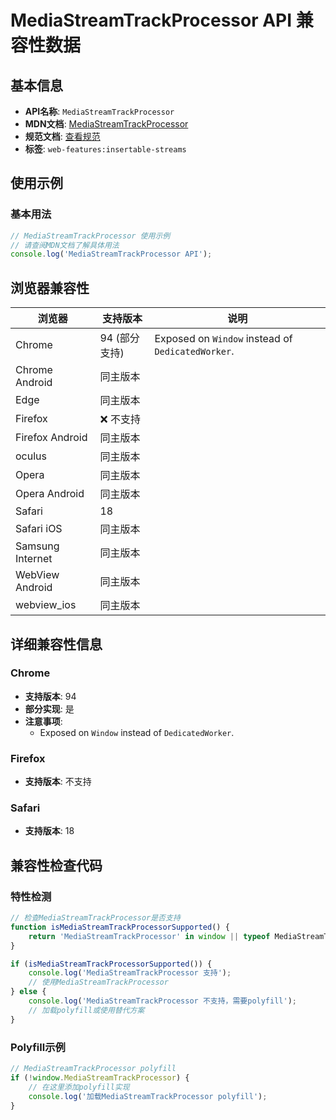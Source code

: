 # MediaStreamTrackProcessor API 兼容性数据

## 基本信息

- **API名称**: `MediaStreamTrackProcessor`
- **MDN文档**: [MediaStreamTrackProcessor](https://developer.mozilla.org/docs/Web/API/MediaStreamTrackProcessor)
- **规范文档**: [查看规范](https://w3c.github.io/mediacapture-transform/#mediastreamtrackprocessor)
- **标签**: `web-features:insertable-streams`

## 使用示例

### 基本用法

```javascript
// MediaStreamTrackProcessor 使用示例
// 请查阅MDN文档了解具体用法
console.log('MediaStreamTrackProcessor API');
```

## 浏览器兼容性

| 浏览器 | 支持版本 | 说明 |
|--------|----------|------|
| Chrome | 94 (部分支持) | Exposed on `Window` instead of `DedicatedWorker`. |
| Chrome Android | 同主版本 |  |
| Edge | 同主版本 |  |
| Firefox | ❌ 不支持 |  |
| Firefox Android | 同主版本 |  |
| oculus | 同主版本 |  |
| Opera | 同主版本 |  |
| Opera Android | 同主版本 |  |
| Safari | 18 |  |
| Safari iOS | 同主版本 |  |
| Samsung Internet | 同主版本 |  |
| WebView Android | 同主版本 |  |
| webview_ios | 同主版本 |  |

## 详细兼容性信息

### Chrome

- **支持版本**: 94
- **部分实现**: 是
- **注意事项**:
  - Exposed on `Window` instead of `DedicatedWorker`.

### Firefox

- **支持版本**: 不支持

### Safari

- **支持版本**: 18

## 兼容性检查代码

### 特性检测

```javascript
// 检查MediaStreamTrackProcessor是否支持
function isMediaStreamTrackProcessorSupported() {
    return 'MediaStreamTrackProcessor' in window || typeof MediaStreamTrackProcessor !== 'undefined';
}

if (isMediaStreamTrackProcessorSupported()) {
    console.log('MediaStreamTrackProcessor 支持');
    // 使用MediaStreamTrackProcessor
} else {
    console.log('MediaStreamTrackProcessor 不支持，需要polyfill');
    // 加载polyfill或使用替代方案
}
```

### Polyfill示例

```javascript
// MediaStreamTrackProcessor polyfill
if (!window.MediaStreamTrackProcessor) {
    // 在这里添加polyfill实现
    console.log('加载MediaStreamTrackProcessor polyfill');
}
```

